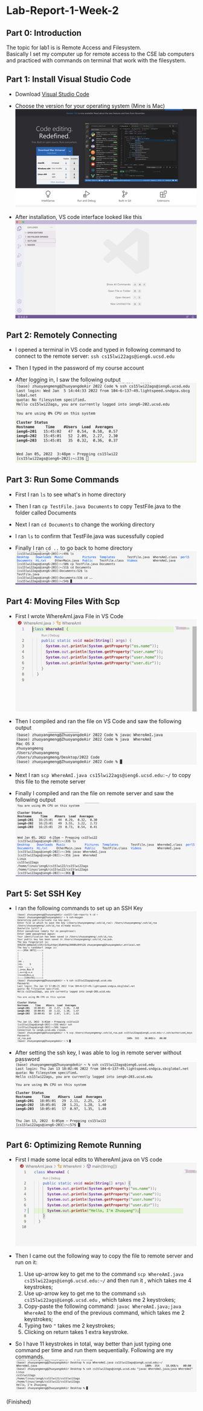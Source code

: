 # Lab-Report-1-Week-2


## Part 0: Introduction
The topic for lab1 is is Remote Access and Filesystem. \
Basically I set my computer up for remote access to the CSE lab computers and practiced with commands on terminal that work with the filesystem.


## Part 1: Install Visual Studio Code
* Download [Visual Studio Code](https://code.visualstudio.com/)

* Choose the version for your operating system (Mine is Mac) ![Image](Installation.png)

* After installation, VS code interface looked like this ![Image](VSCode.png)


## Part 2: Remotely Connecting
* I opened a terminal in VS code and typed in following command to connect to the remote server: `ssh cs15lwi22ags@ieng6.ucsd.edu`

* Then I typed in the password of my course account

* After logging in, I saw the following output ![Image](Remote.png)


## Part 3: Run Some Commands
* First I ran `ls` to see what's in home directory

* Then I ran `cp TestFile.java Documents` to copy TestFile.java to the folder called Documents

* Next I ran `cd Documents` to change the working directory 

* I ran `ls` to confirm that TestFile.java was sucessfully copied

* Finally I ran `cd ..` to go back to home directory ![Image](TryCommands.png) 


## Part 4: Moving Files With Scp
* First I wrote WhereAmI.java File in VS Code ![Image](WhereAmI.png)

* Then I compiled and ran the file on VS Code and saw the following output ![Image](LocalRun.png)

* Next I ran `scp WhereAmI.java cs15lwi22ags@ieng6.ucsd.edu:~/` to copy this file to the remote server

* Finally I compiled and ran the file on remote server and saw the following output ![Image](RemoteRun.png)

## Part 5: Set SSH Key
* I ran the following commands to set up an SSH Key ![Image](SetKey.png)

* After setting the ssh key, I was able to log in remote server without password ![Image](LogWo.png)

## Part 6: Optimizing Remote Running
* First I made some local edits to WhereAmI.java on VS code ![Image](Edits.png)

* Then I came out the following way to copy the file to remote server and run on it: 
  1. Use up-arrow key to get me to the command `scp WhereAmI.java cs15lwi22ags@ieng6.ucsd.edu:~/` and then run it , which takes me 4 keystrokes; 
  2. Use up-arrow key to get me to the command `ssh cs15lwi22ags@ieng6.ucsd.edu` , which takes me 2 keystrokes; 
  3. Copy-paste the following command: `javac WhereAmI.java;java WhereAmI` to the end of the previous command,  which takes me 2 keystrokes;
  4. Typing two `"` takes me 2 keystrokes;
  5. Clicking on return takes 1 extra keystroke. 

* So I have 11 keystrokes in total, way better than just typing one command per time and run them sequentially. Following are my commands.![Image](Optimizaion.png)






(Finished)













